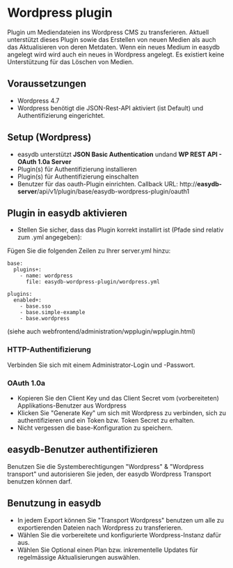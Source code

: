 # Wordpress plugin

Plugin um Mediendateien ins Wordpress CMS zu transferieren. Aktuell unterstützt dieses Plugin sowie das Erstellen von neuen Medien als auch das Aktualisieren von deren Metdaten. Wenn ein neues Medium in easydb angelegt wird wird auch ein neues in Wordpress angelegt. Es existiert keine Unterstützung für das Löschen von Medien.

## Voraussetzungen

* Wordpress 4.7
* Wordpress benötigt die JSON-Rest-API aktiviert (ist Default) und Authentifizierung eingerichtet.

## Setup (Wordpress)

* easydb unterstützt **JSON Basic Authentication** undand **WP REST API - OAuth 1.0a Server**
 * Plugin(s) für Authentifizierung installieren
 * Plugin(s) für Authentifizierung einschalten
 * Benutzer für das oauth-Plugin einrichten. Callback URL: http://**easydb-server**/api/v1/plugin/base/easydb-wordpress-plugin/oauth1

## Plugin in easydb aktivieren

* Stellen Sie sicher, dass das Plugin korrekt installirt ist (Pfade sind relativ zum .yml angegeben):

Fügen Sie die folgenden Zeilen zu Ihrer server.yml hinzu:

```
base:
  plugins+:
    - name: wordpress
      file: easydb-wordpress-plugin/wordpress.yml

plugins:
  enabled+:
    - base.sso
    - base.simple-example
    - base.wordpress
```

(siehe auch webfrontend/administration/wpplugin/wpplugin.html)

### HTTP-Authentifizierung

Verbinden Sie sich mit einem Administrator-Login und -Passwort.

### OAuth 1.0a

* Kopieren Sie den Client Key und das Client Secret vom (vorbereiteten) Applikations-Benutzer aus Wordpress
* Klicken Sie "Generate Key" um sich mit Wordpress zu verbinden, sich zu authentifizieren und ein Token bzw. Token Secret zu erhalten.
* Nicht vergessen die base-Konfiguration zu speichern.

## easydb-Benutzer authentifizieren

Benutzen Sie die Systemberechtigungen "Wordpress" & "Wordpress transport" und autorisieren Sie jeden, der easydb Wordpress Transport benutzen können darf.

## Benutzung in easydb

* In jedem Export können Sie "Transport Wordpress" benutzen um alle zu exportierenden Dateien nach Wordpress zu transferieren.
* Wählen Sie die vorbereitete und konfigurierte Wordpress-Instanz dafür aus.
* Wählen Sie Optional einen Plan bzw. inkrementelle Updates für regelmässige Aktualisierungen auswählen.

